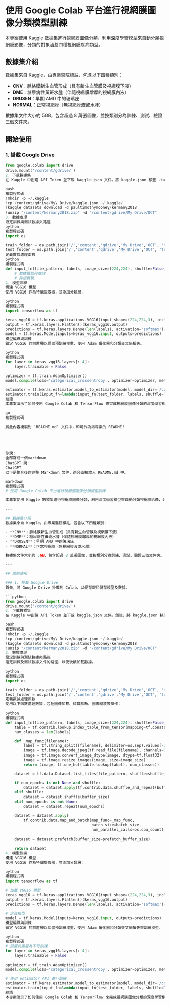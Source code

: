 # 使用 Google Colab 平台進行視網膜圖像分類模型訓練

本專案使用 Kaggle 數據集進行視網膜圖像分類，利用深度學習模型來自動分類視網膜影像，分類的對象涵蓋四種視網膜疾病類型。

## 數據集介紹
數據集來自 Kaggle，由專業醫院標註，包含以下四種類別：
- **CNV**：脈絡膜新生血管形成（具有新生血管膜及視網膜下液）
- **DME**：糖尿病性黃斑水腫（伴隨視網膜增厚的視網膜內液）
- **DRUSEN**：早期 AMD 中的玻璃疣
- **NORMAL**：正常視網膜（無視網膜液或水腫）

數據集文件大小約 5GB，包含超過 8 萬張圖像，並按類別分為訓練、測試、驗證三個文件夾。

## 開始使用

### 1. 掛載 Google Drive
```python
from google.colab import drive
drive.mount('/content/gdrive/')
2. 下載數據集
在 Kaggle 中創建 API Token 並下載 kaggle.json 文件。將 kaggle.json 移至 .kaggle 目錄：

bash
複製程式碼
!mkdir -p ~/.kaggle
!cp /content/gdrive/My\ Drive/kaggle.json ~/.kaggle/
!kaggle datasets download -d paultimothymooney/kermany2018
!unzip "/content/kermany2018.zip" -d "/content/gdrive/My Drive/OCT"
3. 數據處理
設定訓練與測試數據夾路徑
python
複製程式碼
import os

train_folder = os.path.join('/','content','gdrive','My Drive','OCT', 'train', '**', '*.jpeg')
test_folder = os.path.join('/','content','gdrive','My Drive','OCT', 'test', '**', '*.jpeg')
定義數據處理函數
python
複製程式碼
def input_fn(file_pattern, labels, image_size=(224,224), shuffle=False, batch_size=64, num_epochs=None, buffer_size=4096, prefetch_buffer_size=None):
    # 數據讀取與處理
    # 詳細實現...
4. 模型訓練
構建 VGG16 模型
使用 VGG16 作為特徵提取器，並添加分類層：

python
複製程式碼
import tensorflow as tf

keras_vgg16 = tf.keras.applications.VGG16(input_shape=(224,224,3), include_top=False)
output = tf.keras.layers.Flatten()(keras_vgg16.output)
predictions = tf.keras.layers.Dense(len(labels), activation='softmax')(output)
model = tf.keras.Model(inputs=keras_vgg16.input, outputs=predictions)
模型編譯與訓練
鎖定 VGG16 的前置層以保留預訓練權重，使用 Adam 優化器和分類交叉熵損失。

python
複製程式碼
for layer in keras_vgg16.layers[:-4]:
    layer.trainable = False

optimizer = tf.train.AdamOptimizer()
model.compile(loss='categorical_crossentropy', optimizer=optimizer, metrics=['accuracy'])

estimator = tf.keras.estimator.model_to_estimator(model, model_dir='/content/gdrive/My Drive/estlogs')
estimator.train(input_fn=lambda:input_fn(test_folder, labels, shuffle=True, batch_size=32, buffer_size=2048, num_epochs=2, prefetch_buffer_size=4))
結語
本專案演示了如何使用 Google Colab 和 TensorFlow 來完成視網膜圖像分類的深度學習模型訓練，對視網膜疾病的分類自動化提供了一個良好的實踐範例。

go
複製程式碼

將此內容複製到 `README.md` 文件中，即可作為該專案的 README！





你說：
全部寫成一個markdown
ChatGPT 說：
ChatGPT
以下是整合後的完整 Markdown 文件，適合直接放入 README.md 中。

markdown
複製程式碼
# 使用 Google Colab 平台進行視網膜圖像分類模型訓練

本專案使用 Kaggle 數據集進行視網膜圖像分類，利用深度學習模型來自動分類視網膜影像，分類的對象涵蓋四種視網膜疾病類型。

---

## 數據集介紹
數據集來自 Kaggle，由專業醫院標註，包含以下四種類別：

- **CNV**：脈絡膜新生血管形成（具有新生血管膜及視網膜下液）
- **DME**：糖尿病性黃斑水腫（伴隨視網膜增厚的視網膜內液）
- **DRUSEN**：早期 AMD 中的玻璃疣
- **NORMAL**：正常視網膜（無視網膜液或水腫）

數據集文件大小約 5GB，包含超過 8 萬張圖像，並按類別分為訓練、測試、驗證三個文件夾。

---

## 開始使用

### 1. 掛載 Google Drive
首先，將 Google Drive 掛載到 Colab，以便存取和儲存模型及數據。

```python
from google.colab import drive
drive.mount('/content/gdrive/')
2. 下載數據集
在 Kaggle 中創建 API Token 並下載 kaggle.json 文件。然後，將 kaggle.json 移至 .kaggle 目錄，並使用 Kaggle API 下載數據集：

bash
複製程式碼
!mkdir -p ~/.kaggle
!cp /content/gdrive/My\ Drive/kaggle.json ~/.kaggle/
!kaggle datasets download -d paultimothymooney/kermany2018
!unzip "/content/kermany2018.zip" -d "/content/gdrive/My Drive/OCT"
3. 數據處理
設定訓練與測試數據夾路徑
指定訓練及測試數據文件的路徑，以便後續加載數據。

python
複製程式碼
import os

train_folder = os.path.join('/','content','gdrive','My Drive','OCT', 'train', '**', '*.jpeg')
test_folder = os.path.join('/','content','gdrive','My Drive','OCT', 'test', '**', '*.jpeg')
定義數據處理函數
使用以下函數處理數據，包括圖像加載、標籤解析、圖像縮放等操作：

python
複製程式碼
def input_fn(file_pattern, labels, image_size=(224,224), shuffle=False, batch_size=64, num_epochs=None, buffer_size=4096, prefetch_buffer_size=None):
    table = tf.contrib.lookup.index_table_from_tensor(mapping=tf.constant(labels))
    num_classes = len(labels)

    def _map_func(filename):
        label = tf.string_split([filename], delimiter=os.sep).values[-2]
        image = tf.image.decode_jpeg(tf.read_file(filename), channels=3)
        image = tf.image.convert_image_dtype(image, dtype=tf.float32)
        image = tf.image.resize_images(image, size=image_size)
        return (image, tf.one_hot(table.lookup(label), num_classes))

    dataset = tf.data.Dataset.list_files(file_pattern, shuffle=shuffle)

    if num_epochs is not None and shuffle:
        dataset = dataset.apply(tf.contrib.data.shuffle_and_repeat(buffer_size, num_epochs))
    elif shuffle:
        dataset = dataset.shuffle(buffer_size)
    elif num_epochs is not None:
        dataset = dataset.repeat(num_epochs)

    dataset = dataset.apply(
        tf.contrib.data.map_and_batch(map_func=_map_func,
                                      batch_size=batch_size,
                                      num_parallel_calls=os.cpu_count()))
    
    dataset = dataset.prefetch(buffer_size=prefetch_buffer_size)
    
    return dataset
4. 模型訓練
構建 VGG16 模型
使用 VGG16 作為特徵提取器，並添加分類層：

python
複製程式碼
import tensorflow as tf

# 加載 VGG16 模型
keras_vgg16 = tf.keras.applications.VGG16(input_shape=(224,224,3), include_top=False)
output = tf.keras.layers.Flatten()(keras_vgg16.output)
predictions = tf.keras.layers.Dense(len(labels), activation='softmax')(output)

# 定義模型
model = tf.keras.Model(inputs=keras_vgg16.input, outputs=predictions)
模型編譯與訓練
鎖定 VGG16 的前置層以保留預訓練權重，使用 Adam 優化器和分類交叉熵損失來訓練模型。

python
複製程式碼
# 設置前置層為不可訓練
for layer in keras_vgg16.layers[:-4]:
    layer.trainable = False

optimizer = tf.train.AdamOptimizer()
model.compile(loss='categorical_crossentropy', optimizer=optimizer, metrics=['accuracy'])

# 使用 estimator API 進行訓練
estimator = tf.keras.estimator.model_to_estimator(model, model_dir='/content/gdrive/My Drive/estlogs')
estimator.train(input_fn=lambda:input_fn(test_folder, labels, shuffle=True, batch_size=32, buffer_size=2048, num_epochs=2, prefetch_buffer_size=4))
結語
本專案演示了如何使用 Google Colab 和 TensorFlow 來完成視網膜圖像分類的深度學習模型訓練，對視網膜疾病的分類自動化提供了一個良好的實踐範例。
